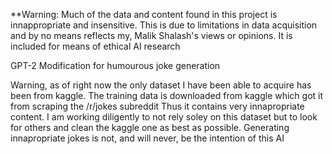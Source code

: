 **Warning: Much of the data and content found in this project is innappropriate and insensitive. This is due to limitations in data acquisition and by no means reflects my, Malik Shalash's views or opinions. It is included for means of ethical AI research

GPT-2 Modification for humourous joke generation

Warning, as of right now the only dataset I have been able to acquire has been from kaggle. The training data is downloaded from kaggle which got it from scraping the /r/jokes subreddit Thus it contains very innapropriate content. I am working diligently to not rely soley on this dataset but to look for others and clean the kaggle one as best as possible. Generating innapropriate jokes is not, and will never, be the intention of this AI
